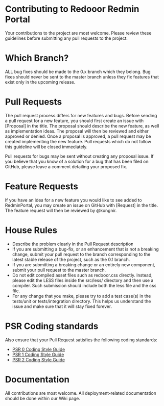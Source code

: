 # Contributing to Redooor Redmin Portal

Your contributions to the project are most welcome. Please review these guidelines before submitting any pull requests to the project.

# Which Branch?

ALL bug fixes should be made to the 0.x branch which they belong. Bug fixes should never be sent to the master branch unless they fix features that exist only in the upcoming release.

# Pull Requests

The pull request process differs for new features and bugs. Before sending a pull request for a new feature, you should first create an issue with [Proposal] in the title. The proposal should describe the new feature, as well as implementation ideas. The proposal will then be reviewed and either approved or denied. Once a proposal is approved, a pull request may be created implementing the new feature. Pull requests which do not follow this guideline will be closed immediately.

Pull requests for bugs may be sent without creating any proposal issue. If you believe that you know of a solution for a bug that has been filed on GitHub, please leave a comment detailing your proposed fix.

# Feature Requests

If you have an idea for a new feature you would like to see added to RedminPortal, you may create an issue on GitHub with [Request] in the title. The feature request will then be reviewed by @kongnir.

# House Rules

* Describe the problem clearly in the Pull Request description
* If you are submitting a bug-fix, or an enhancement that is not a breaking change, submit your pull request to the branch corresponding to the latest stable release of the project, such as the 0.1 branch.
* If you are submitting a breaking change or an entirely new component, submit your pull request to the master branch.
* Do not edit compiled asset files such as redooor.css directly. Instead, please edit the LESS files inside the src/less/ directory and then use a compiler. Such submission should include both the less file and the css file.
* For any change that you make, please try to add a test case(s) in the tests/unit or tests/integration directory. This helps us understand the issue and make sure that it will stay fixed forever.

# PSR Coding standards

Also ensure that your Pull Request satisfies the following coding standards:

* [PSR 0 Coding Style Guide](https://github.com/php-fig/fig-standards/blob/master/accepted/PSR-0.md)
* [PSR 1 Coding Style Guide](https://github.com/php-fig/fig-standards/blob/master/accepted/PSR-1-basic-coding-standard.md)
* [PSR 2 Coding Style Guide](https://github.com/php-fig/fig-standards/blob/master/accepted/PSR-2-coding-style-guide.md)

# Documentation

All contributions are most welcome.
All deployment-related documentation should be done within our Wiki page.
